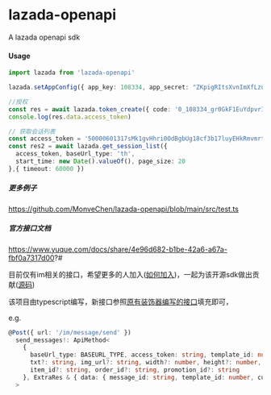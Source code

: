 # lazada-openapi

A lazada openapi sdk

#### Usage

```typescript
import lazada from 'lazada-openapi'

lazada.setAppConfig({ app_key: 108334, app_secret: "ZKpigRItsXvnImXfLzuKliOTByAOUhsZ" })

//授权
const res = await lazada.token_create({ code: '0_108334_gr0GkF1EuYdpvrIbqAD6pU7J5318' })
console.log(res.data.access_token)

// 获取会话列表
const access_token = '50000601317sMk1gvHhri0OdBgbUg18cf3b17luyEHkRmvmrtEDXBtxFuGZ3Bv0z'
const res2 = await lazada.get_session_list({
  access_token, baseUrl_type: 'th',
  start_time: new Date().valueOf(), page_size: 20
},{ timeout: 60000 })
```

##### 更多例子

<https://github.com/MonveChen/lazada-openapi/blob/main/src/test.ts>

##### 官方接口文档

<https://www.yuque.com/docs/share/4e96d682-b1be-42a6-a67a-fbf0a7317d00>?#

目前仅有im相关的接口，希望更多的人加入([如何加入](https://www.zhihu.com/question/39721968?from=profile_question_card))，一起为该开源sdk做出贡献([源码](https://www.zhihu.com/question/39721968?from=profile_question_card))

该项目由typescript编写，新接口参照[原有装饰器编写的接口](https://github.com/MonveChen/lazada-openapi/blob/main/src/index.ts)填充即可，

e.g.

```typescript
@Post({ url: '/im/message/send' })
  send_messages!: ApiMethod<
    {
      baseUrl_type: BASEURL_TYPE, access_token: string, template_id: number, session_id: string,
      txt?: string, img_url?: string, width?: number, height?: number,
      item_id?: string, order_id?: string, promotion_id?: string
    }, ExtraRes & { data: { message_id: string, template_id: number, current_time: number } }
  >
```
